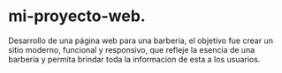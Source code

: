 # mi-proyecto-web.

Desarrollo de una página web para una barbería, el objetivo fue crear un sitio moderno, funcional y responsivo, que refleje la esencia de una barbería y permita brindar toda la informacion de esta a los usuarios.